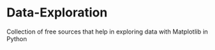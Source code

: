# Data-Exploration
Collection of free sources that help in exploring data with Matplotlib in Python
